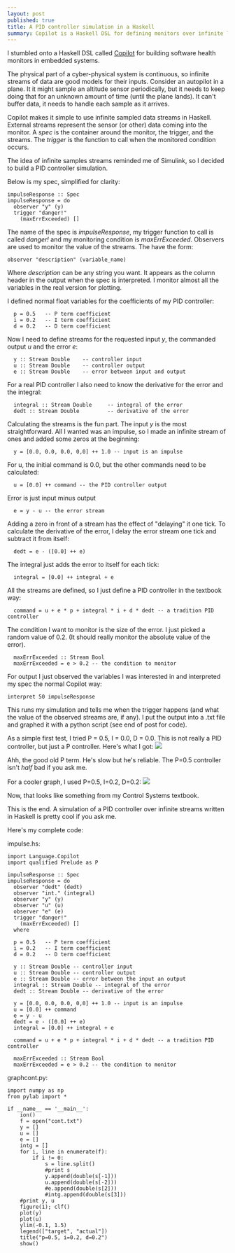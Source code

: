 ```yaml
---
layout: post
published: true
title: A PID controller simulation in a Haskell
summary: Copilot is a Haskell DSL for defining monitors over infinite lists
---
```


I stumbled onto a Haskell DSL called [Copilot](http://leepike.github.com/Copilot/) 
for building software health monitors in embedded systems.

The physical part of a cyber-physical system is continuous, so infinite streams
of data are good models for their inputs.  Consider an autopilot in a plane.  It
it might sample an altitude sensor periodically, but it needs to keep doing that for
an unknown amount of time (until the plane lands).  It can't buffer data, it 
needs to handle each sample as it arrives.

Copilot makes it simple to use infinite sampled data streams in Haskell.  External
streams represent the sensor (or other) data coming into the monitor.  A _spec_
is the container around the monitor, the trigger, and the streams.  The _trigger_
is the function to call when the monitored condition occurs.

The idea of infinite samples streams reminded me of Simulink, so I decided to build
a PID controller simulation.

Below is my spec, simplified for clarity:

    impulseResponse :: Spec                                                            
    impulseResponse = do                                                               
      observer "y" (y)                                                                 
      trigger "danger!"                                                                
        (maxErrExceeded) []                                                            

The name of the spec is _impulseResponse_, my trigger function to call is
called _danger!_ and my monitoring condition is _maxErrExceeded_.  Observers
are used to monitor the value of the streams.  The have the form:

    observer "description" (variable_name)

Where _description_ can be any string you want.  It appears as the column header
in the output when the spec is interpreted.  I monitor almost all the variables 
in the real version for plotting.

I defined normal float variables for the coefficients of my PID controller:

      p = 0.5   -- P term coefficient
      i = 0.2   -- I term coefficient
      d = 0.2   -- D term coefficient

Now I need to define streams for the requested input _y_, the commanded output
_u_ and the error _e_:

      y :: Stream Double    -- controller input
      u :: Stream Double    -- controller output
      e :: Stream Double    -- error between input and output

For a real PID controller I also need to know the derivative for the error and
the integral:

      integral :: Stream Double     -- integral of the error
      dedt :: Stream Double         -- derivative of the error

Calculating the streams is the fun part.  The input _y_ is the most straightforward.
All I wanted was an impulse, so I made an infinite stream of ones and added
some zeros at the beginning:

      y = [0.0, 0.0, 0.0, 0,0] ++ 1.0 -- input is an impulse

For u, the initial command is 0.0, but the other commands need to be calculated:

      u = [0.0] ++ command -- the PID controller output

Error is just input minus output

      e = y - u -- the error stream

Adding a zero in front of a stream has the effect of "delaying" it one tick.
To calculate the derivative of the error, I delay the error stream one tick
and subtract it from itself:

      dedt = e - ([0.0] ++ e)

The integral just adds the error to itself for each tick:

      integral = [0.0] ++ integral + e

All the streams are defined, so I just define a PID controller in the 
textbook way:

      command = u + e * p + integral * i + d * dedt -- a tradition PID controller

The condition I want to monitor is the size of the error.  I just picked a random
value of 0.2.  (It should really monitor the absolute value of the error).

      maxErrExceeded :: Stream Bool
      maxErrExceeded = e > 0.2 -- the condition to monitor

For output I just observed the variables I was interested in and interpreted
my spec the normal Copilot way:

    interpret 50 impulseResponse

This runs my simulation and tells me when the trigger happens (and what the
value of the observed streams are, if any).  I put the output into a .txt file
and graphed it with a python script (see end of post for code).

As a simple first test, I tried P = 0.5, I = 0.0, D = 0.0.  This is not really
a PID controller, but just a P controller.  Here's what I got:
<img src="https://raw.github.com/scottcarr/scottcarr.github.com/master/images/pid_cont_p.png">

Ahh, the good old P term.  He's slow but he's reliable.  The P=0.5 controller
isn't _half_ bad if you ask me.

For a cooler graph, I used P=0.5, I=0.2, D=0.2:
<img src="https://raw.github.com/scottcarr/scottcarr.github.com/master/images/pid_cont_pid.png">
  
Now, that looks like something from my Control Systems textbook.

This is the end.  A simulation of a PID controller over infinite streams written in Haskell
is pretty cool if you ask me.

Here's my complete code:

impulse.hs:

    import Language.Copilot
    import qualified Prelude as P

    impulseResponse :: Spec
    impulseResponse = do
      observer "dedt" (dedt)
      observer "int." (integral)
      observer "y" (y)
      observer "u" (u)
      observer "e" (e)
      trigger "danger!"
        (maxErrExceeded) []
      where

      p = 0.5   -- P term coefficient
      i = 0.2   -- I term coefficient
      d = 0.2   -- D term coefficient

      y :: Stream Double -- controller input
      u :: Stream Double -- controller output
      e :: Stream Double -- error between the input an output
      integral :: Stream Double -- integral of the error
      dedt :: Stream Double -- derivative of the error

      y = [0.0, 0.0, 0.0, 0,0] ++ 1.0 -- input is an impulse
      u = [0.0] ++ command 
      e = y - u
      dedt = e - ([0.0] ++ e)
      integral = [0.0] ++ integral + e

      command = u + e * p + integral * i + d * dedt -- a tradition PID controller

      maxErrExceeded :: Stream Bool
      maxErrExceeded = e > 0.2 -- the condition to monitor
  
graphcont.py:

    import numpy as np                                                                 
    from pylab import *                                                                
                                                                                       
    if __name__ == '__main__':                                                         
        ion()                                                                          
        f = open("cont.txt")                                                           
        y = []                                                                         
        u = []                                                                         
        e = []                                                                         
        intg = []                                                                      
        for i, line in enumerate(f):                                                   
            if i != 0:                                                                 
                s = line.split()                                                       
                #print s                                                                                
                y.append(double(s[-1]))                                                
                u.append(double(s[-2]))                                                
                #e.append(double(s[2]))                                                
                #intg.append(double(s[3]))                                             
        #print y, u                                                                    
        figure(1); clf()                                                               
        plot(y)                                                                        
        plot(u)                                                                        
        ylim(-0.1, 1.5)                                                                
        legend(["target", "actual"])                                                   
        title("p=0.5, i=0.2, d=0.2")                                                   
        show()
